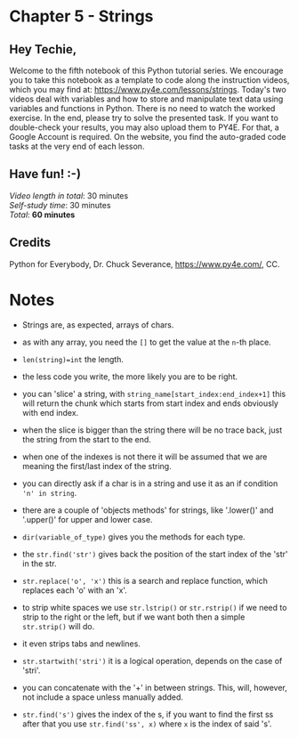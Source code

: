 # Chapter 5 - Strings
## Hey Techie,   
Welcome to the fifth notebook of this Python tutorial series. We encourage you to take this notebook as a template to code along the instruction videos, which you may find at: https://www.py4e.com/lessons/strings. Today's two videos deal with variables and how to store and manipulate text data using variables and functions in Python. There is no need to watch the worked exercise. In the end, please try to solve the presented task. If you want to double-check your results, you may also upload them to PY4E. For that, a Google Account is required. On the website, you find the auto-graded code tasks at the very end of each lesson.

## Have fun! :-)   
*Video length in total*: 30 minutes   
*Self-study time*: 30 minutes   
*Total*: **60 minutes**   
## Credits
Python for Everybody, Dr. Chuck Severance, https://www.py4e.com/, CC.

# Notes

- Strings are, as expected, arrays of chars.

- as with any array, you need the `[]` to get the value at the `n`-th place.

- `len(string)=int` the length.

- the less code you write, the more likely you are to be right.

- you can 'slice' a string, with `string_name[start_index:end_index+1]` this will return the chunk which starts from start index and ends obviously with end index.

- when the slice is bigger than the string there will be no trace back, just the string from the start to the end.

- when one of the indexes is not there it will be assumed that we are meaning the first/last index of the string.

- you can directly ask if a char is in a string and use it as an if condition ` 'n' in string `.

- there are a couple of 'objects methods' for strings, like '.lower()' and '.upper()' for upper and lower case.

- `dir(variable_of_type)` gives you the methods for each type.

- the `str.find('str')` gives back the position of the start index of the 'str' in the str.

- `str.replace('o', 'x')` this is a search and replace function, which replaces each 'o' with an 'x'.

- to strip white spaces we use `str.lstrip()` or `str.rstrip()` if we need to strip to the right or the left, but if we want both then a simple `str.strip()` will do.

- it even strips tabs and newlines.

- `str.startwith('stri')` it is a logical operation, depends on the case of 'stri'.

- you can concatenate with the '+' in between strings. This, will, however, not include a space unless manually added.

- `str.find('s')` gives the index of the s, if you want to find the first ss after that you use `str.find('ss', x)` where `x` is the index of said 's'.

